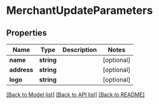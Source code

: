 # MerchantUpdateParameters

## Properties
Name | Type | Description | Notes
------------ | ------------- | ------------- | -------------
**name** | **string** |  | [optional] 
**address** | **string** |  | [optional] 
**logo** | **string** |  | [optional] 

[[Back to Model list]](../README.md#documentation-for-models) [[Back to API list]](../README.md#documentation-for-api-endpoints) [[Back to README]](../README.md)


